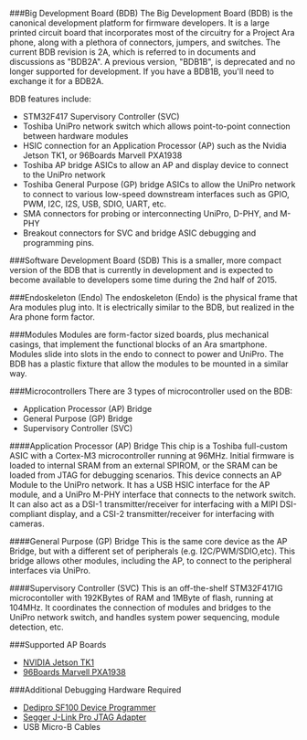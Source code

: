 ###Big Development Board (BDB)
The Big Development Board (BDB) is the canonical development platform
for firmware developers. It is a large printed circuit board that incorporates 
most of the circuitry for a Project Ara phone, along with a plethora of connectors, 
jumpers, and switches. The current BDB revision is 2A, which is referred to 
in documents and discussions as "BDB2A". A previous version, "BDB1B", is 
deprecated and no longer supported for development. If you have a BDB1B, you'll
need to exchange it for a BDB2A. 

BDB features include:
* STM32F417 Supervisory Controller (SVC)
* Toshiba UniPro network switch which allows point-to-point connection between hardware modules
* HSIC connection for an Application Processor (AP) such as the Nvidia Jetson TK1, or 96Boards Marvell PXA1938
* Toshiba AP bridge ASICs to allow an AP and display device to connect to the UniPro network
* Toshiba General Purpose (GP) bridge ASICs to allow the UniPro network to connect to various low-speed downstream interfaces such as GPIO, PWM, I2C, I2S, USB, SDIO, UART, etc.
* SMA connectors for probing or interconnecting UniPro, D-PHY, and M-PHY
* Breakout connectors for SVC and bridge ASIC debugging and programming pins.

###Software Development Board (SDB)
This is a smaller, more compact version of the BDB that is currently in development and
is expected to become available to developers some time during the 2nd half of 2015. 

###Endoskeleton (Endo)
The endoskeleton (Endo) is the physical frame that Ara modules plug into. It is electrically similar to the BDB, but realized in the Ara phone form factor. 

###Modules
Modules are form-factor sized boards, plus mechanical casings, that implement the functional blocks of an Ara smartphone. Modules slide into slots in the endo to connect to power and UniPro. The BDB has a plastic fixture that allow the modules to be mounted in a similar way.

###Microcontrollers
There are 3 types of microcontroller used on the BDB:
- Application Processor (AP) Bridge
- General Purpose (GP) Bridge
- Supervisory Controller (SVC)

####Application Processor (AP) Bridge
This chip is a Toshiba full-custom ASIC with a Cortex-M3 microcontroller running at 96MHz.
Initial firmware is loaded to internal SRAM from an external SPIROM, or the SRAM can be loaded from JTAG for debugging scenarios. This device connects an AP Module to the
UniPro network. It has a USB HSIC interface for the AP module, and a UniPro M-PHY 
interface that connects to the network switch. It can also act as a DSI-1 transmitter/receiver 
for interfacing with a MIPI DSI-compliant display, and a CSI-2 transmitter/receiver for
interfacing with cameras.

####General Purpose (GP) Bridge
This is the same core device as the AP Bridge, but with a different 
set of peripherals (e.g. I2C/PWM/SDIO,etc). This bridge allows other modules, including the AP, to connect to the peripheral interfaces via UniPro.

####Supervisory Controller (SVC)
This is an off-the-shelf STM32F417IG microcontoller with 192KBytes of RAM and 1MByte
of flash, running at 104MHz. It coordinates the connection of modules
and bridges to the UniPro network switch, and handles system power
sequencing, module detection, etc.

###Supported AP Boards
-   [NVIDIA Jetson TK1](https://developer.nvidia.com/jetson-tk1)
-   [96Boards Marvell PXA1938](https://www.96boards.org/products/)
 
###Additional Debugging Hardware Required
-   [Dedipro SF100 Device Programmer](http://www.dediprog.com/pd/spi-flash-solution/SF100)
-   [Segger J-Link Pro JTAG Adapter](https://www.segger.com/jlink-pro.html)
-   USB Micro-B Cables
